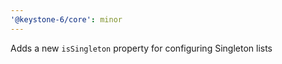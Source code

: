```yaml
---
'@keystone-6/core': minor
---
```


Adds a new `isSingleton` property for configuring Singleton lists
